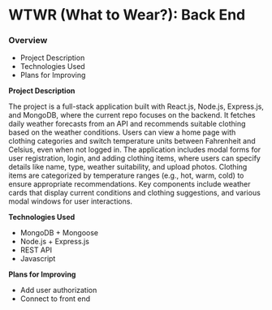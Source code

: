 # WTWR (What to Wear?): Back End

### Overview

- Project Description
- Technologies Used
- Plans for Improving

**Project Description**

The project is a full-stack application built with React.js, Node.js, Express.js, and MongoDB, where the current repo focuses on the backend. It fetches daily weather forecasts from an API and recommends suitable clothing based on the weather conditions. Users can view a home page with clothing categories and switch temperature units between Fahrenheit and Celsius, even when not logged in. The application includes modal forms for user registration, login, and adding clothing items, where users can specify details like name, type, weather suitability, and upload photos. Clothing items are categorized by temperature ranges (e.g., hot, warm, cold) to ensure appropriate recommendations. Key components include weather cards that display current conditions and clothing suggestions, and various modal windows for user interactions.

**Technologies Used**

- MongoDB + Mongoose
- Node.js + Express.js
- REST API
- Javascript

**Plans for Improving**

- Add user authorization
- Connect to front end
